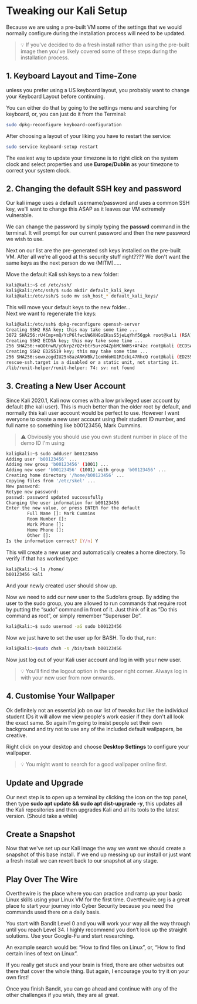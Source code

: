 
# Tweaking our Kali Setup 

Because we are using a pre-built VM some of the settings that we would normally configure during the installation process will need to be updated. 

> :bulb: If you've decided to do a fresh install rather than using the pre-built image then you've likely covered some of these steps during the installation process.

## 1. Keyboard Layout and Time-Zone
unless you prefer using a US keyboard layout, you probably want to change your Keyboard Layout before continuing.

You can either do that by going to the settings menu and searching for keyboard, or, you can just do it from the Terminal:

```bash
sudo dpkg-reconfigure keyboard-configuration
```

After choosing a layout of your liking you have to restart the service:

```bash
sudo service keyboard-setup restart
```

The easiest way to update your timezone is to right click on the system clock and select properties and use **Europe/Dublin** as your timezone to correct your system clock.


## 2. Changing the default SSH key and password

Our kali image uses a default username/password and uses a common SSH key, we'll want to change this ASAP as it leaves our VM extremely vulnerable.

We can change the password by simply typing the **passwd** command in the terminal. It will prompt for our current password and then the new password we wish to use.

Next on our list are the pre-generated ssh keys installed on the pre-built VM. After all we're all good at this security stuff right???? We don't want the same keys as the next person do we (MITM).....

Move the default Kali ssh keys to a new folder:

```bash
kali@kali:~$ cd /etc/ssh/
kali@kali:/etc/ssh/$ sudo mkdir default_kali_keys
kali@kali:/etc/ssh/$ sudo mv ssh_host_* default_kali_keys/
```
This will move your default keys to the new folder...  
Next we want to regenerate the keys:

```bash
kali@kali:/etc/ssh$ dpkg-reconfigure openssh-server
Creating SSH2 RSA key; this may take some time ...  
3072 SHA256:rU4Cmp+mQ/YcP6lfwcUW6XHGoEKssS5jeLqYhf56gpk root@kali (RSA)  
Creating SSH2 ECDSA key; this may take some time ...  
256 SHA256:+oQOtnwR/yONrp2rQZ+btr5u+z04ZpbMChWHS+AF4zc root@kali (ECDSA)  
Creating SSH2 ED25519 key; this may take some time ...  
256 SHA256:sewxzogdIU25n8azANKWBk/1cmHdoHG1RIckL47RhcQ root@kali (ED25519)  
rescue-ssh.target is a disabled or a static unit, not starting it.  
/lib/runit-helper/runit-helper: 74: sv: not found
```

## 3. Creating a New User Account
Since Kali 2020.1, Kali now comes with a low privileged user account by default (the kali user). This is much better than the older root by default, and normally this kali user account would be perfect to use. However I want everyone to create a new user account using their student ID number, and full name so something like b00123456, Mark Cummins. 

>:warning: Obviously you should use you own student number in place of the demo ID I'm using

```bash
kali@kali:~$ sudo adduser b00123456
Adding user 'b00123456' ...
Adding new group 'b00123456' (1001) ...
Adding new user 'b00123456' (1001) with group 'b00123456' ...
Creating home directory '/home/b00123456' ...
Copying files from '/etc/skel' ...
New password: 
Retype new password: 
passwd: password updated successfully
Changing the user information for b00123456
Enter the new value, or press ENTER for the default
        Full Name []: Mark Cummins
        Room Number []: 
        Work Phone []: 
        Home Phone []: 
        Other []: 
Is the information correct? [Y/n] Y
```

This will create a new user and automatically creates a home directory. To verify if that has worked type: 

```bash
kali@kali:~$ ls /home/
b00123456 kali
```

And your newly created user should show up.

Now we need to add our new user to the Sudo’ers group. By adding the user to the sudo group, you are allowed to run commands that require root by putting the “sudo” command in front of it. Just think of it as “Do this command as root”, or simply remember “Superuser Do”.

```bash
kali@kali:~$ sudo usermod -aG sudo b00123456
```

Now we just have to set the user up for BASH. To do that, run:

```bash
kali@kali:~$sudo chsh -s /bin/bash b00123456
```

Now just log out of your Kali user account and log in with your new user.  

>:bulb: You'll find the logout option in the upper right corner. Always log in with your new user from now onwards. 

## 4. Customise Your Wallpaper

Ok definitely not an essential job on our list of tweaks but like the individual student IDs it will allow me view people's work easier if they don't all look the exact same. So again I'm going to insist people set their own background and try not to use any of the included default 
wallpapers, be creative.

Right click on your desktop and choose **Desktop Settings** to configure your wallpaper. 

> :bulb: You might want to search for a good wallpaper online first.


## Update and Upgrade

Our next step is to open up a terminal by clicking the icon on the top panel, then type **sudo apt update && sudo apt dist-upgrade -y**, this updates all the Kali repositories and then upgrades Kali and all its tools to the latest version. (Should take a while)

## Create a Snapshot

Now that we've set up our Kali image the way we want we should create a snapshot of this base install. If we end up messing up our install or just want a fresh install we can revert back to our snapshot at any stage. 



## Play Over The Wire

Overthewire is the place where you can practice and ramp up your basic Linux skills using your Linux VM for the first time. Overthewire.org is a great place to start your journey into Cyber Security because you need the commands used there on a daily basis.

You start with Bandit Level 0 and you will work your way all the way through until you reach Level 34. I highly recommend you don’t look up the straight solutions. Use your Google-Fu and start researching.

An example search would be: “How to find files on Linux”, or, “How to find certain lines of text on Linux”.

If you really get stuck and your brain is fried,  there are other websites out there that cover the whole thing. But again, I encourage you to try it on your own first!

Once you finish Bandit, you can go ahead and continue with any of the other challenges if you wish, they are all great.
